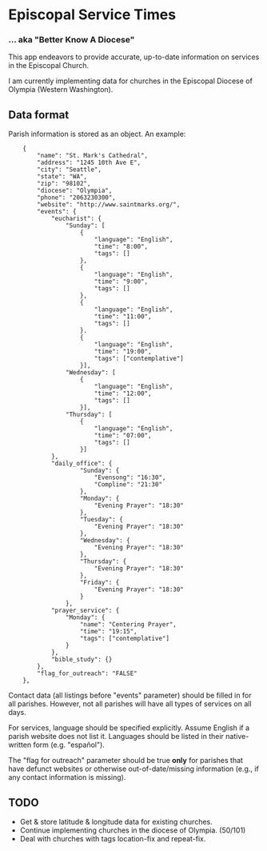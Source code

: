 # Episcopal Service Times #
### ... aka "Better Know A Diocese" ###
This app endeavors to provide accurate, up-to-date information on services in the Episcopal Church.

I am currently implementing data for churches in the Episcopal Diocese of Olympia (Western Washington).

## Data format ##
Parish information is stored as an object. An example:

		{
			"name": "St. Mark's Cathedral",
			"address": "1245 10th Ave E",
			"city": "Seattle",
			"state": "WA",
			"zip": "98102",
			"diocese": "Olympia",
			"phone": "2063230300",
			"website": "http://www.saintmarks.org/",
			"events": {
				"eucharist": {
					"Sunday": [
						{
							"language": "English",
							"time": "8:00", 
							"tags": []
						},
						{
							"language": "English",
							"time": "9:00",
							"tags": []
						},
						{
							"language": "English",
							"time": "11:00",
							"tags": []
						}.
						{
							"language": "English",
							"time": "19:00",
							"tags": ["contemplative"]
						}],
					"Wednesday": [
						{
							"language": "English",
							"time": "12:00",
							"tags": []
						}],
					"Thursday": [
						{
							"language": "English",
							"time": "07:00",
							"tags": []
						}]
				},
				"daily_office": {
						"Sunday": {
							"Evensong": "16:30",
							"Compline": "21:30"
						},
						"Monday": {
							"Evening Prayer": "18:30"
						},
						"Tuesday": {
							"Evening Prayer": "18:30"
						},
						"Wednesday": {
							"Evening Prayer": "18:30"
						},
						"Thursday": {
							"Evening Prayer": "18:30"
						},
						"Friday": {
							"Evening Prayer": "18:30"
						}
					},
				"prayer_service": {
					"Monday": {
						"name": "Centering Prayer",
						"time": "19:15",
						"tags": ["contemplative"]
					}
				},
				"bible_study": {}
			},
			"flag_for_outreach": "FALSE" 
		},

Contact data (all listings before "events" parameter) should be filled in for all parishes. However, not all parishes will have all types of services on all days.

For services, language should be specified explicitly. Assume English if a parish website does not list it. Languages should be listed in their native-written form (e.g. "español"). 

The "flag for outreach" parameter should be true **only** for parishes that have defunct websites or otherwise out-of-date/missing information (e.g., if any contact information is missing). 

## TODO ##
* Get & store latitude & longitude data for existing churches.
* Continue implementing churches in the diocese of Olympia. (50/101)
* Deal with churches with tags location-fix and repeat-fix.